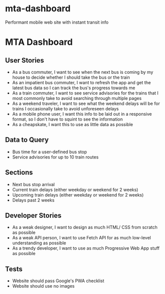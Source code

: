 # mta-dashboard
Performant mobile web site with instant transit info

# MTA Dashboard

## User Stories

- As a bus commuter, I want to see when the next bus is coming by my house to decide whether I should take the bus or the train
- As an impatient bus commuter, I want to refresh the app and get the latest bus data so I can track the bus's progress towards me
- As a train commuter, I want to see service advisories for the trains that I most commonly take to avoid searching through multiple pages
- As a weekend traveler, I want to see what the weekend delays will be for trains I occasionally take to avoid unforeseen delays
- As a mobile phone user, I want this info to be laid out in a responsive format, so I don't have to squint to see the information
- As a cheapskate, I want this to use as little data as possible

## Data to Query

- Bus time for a user-defined bus stop
- Service advisories for up to 10 train routes

## Sections

- Next bus stop arrival
- Current train delays (either weekday or weekend for 2 weeks)
- Upcoming train delays (either weekday or weekend for 2 weeks)
- Delays past 2 weeks

## Developer Stories

- As a weak designer, I want to design as much HTML/ CSS from scratch as possible
- As a weak API person, I want to use Fetch API for as much low-level understanding as possible
- As a trendy developer, I want to use as much Progressive Web App stuff as possible

## Tests

- Website should pass Google's PWA checklist
- Website should use no images
